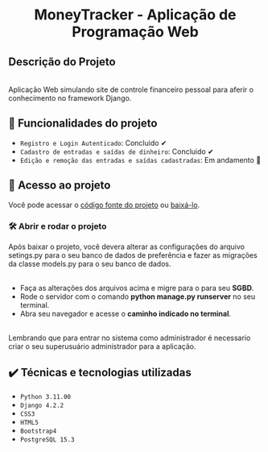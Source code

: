 <h1 align="center"> MoneyTracker - Aplicação de Programação Web </h1> 

<h2> Descrição do Projeto </h2>
<br>
Aplicação Web simulando site de controle financeiro pessoal para aferir o conhecimento no framework Django.
<br>

## :hammer: Funcionalidades do projeto 

- `Registro e Login Autenticado`: Concluido ✔
- `Cadastro de entradas e saídas de dinheiro`: Concluido ✔
- `Edição e remoção das entradas e saídas cadastradas`: Em andamento 🚧

## 📁 Acesso ao projeto 

Você pode acessar o <a href="https://github.com/vinicius-bender/controle-gastos-django">código fonte do projeto</a> ou <a href="https://github.com/vinicius-bender/controle-gastos-django/archive/refs/heads/main.zip">baixá-lo</a>.

### 🛠️ Abrir e rodar o projeto
Após baixar o projeto, você devera alterar as configurações do arquivo setings.py para o seu banco de dados de preferência e fazer as migrações da classe models.py para o seu banco de dados.
<br>
<br>
    <ul>
        <li>
             Faça as alterações dos arquivos acima e migre para o para seu <b>SGBD</b>.
        </li> 
        <li>
             Rode o servidor com o comando <b>python manage.py runserver</b> no seu terminal.
        </li>
        <li>
             Abra seu navegador e acesse o <b>caminho indicado no terminal</b>.
        </li>   
    </ul> 

Lembrando que para entrar no sistema como administrador é necessario criar o seu superusuário administrador para a aplicação.

## ✔️ Técnicas e tecnologias utilizadas

- `Python 3.11.00`
- `Django 4.2.2`
- `CSS3`
- `HTML5`
- `Bootstrap4`
- `PostgreSQL 15.3`
